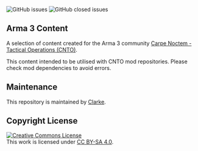 <!--- CNTO GitHub Repository README file -->

![GitHub issues](https://img.shields.io/github/issues-raw/JamesTheClarke/arma-content?color=red&style=flat-square) ![GitHub closed issues](https://img.shields.io/github/issues-closed-raw/JamesTheClarke/arma-content?color=brightgreen&style=flat-square)


## Arma 3 Content <!--- Repository name with short description of the repo and, if available, link to the wiki -->

A selection of content created for the Arma 3 community [Carpe Noctem - Tactical Operations (CNTO)](https://www.carpenoctem.co/).

This content intended to be utilised with CNTO mod repositories. Please check mod dependencies to avoid errors.


## Maintenance <!--- Who is responsible for this repository (entire branch / branch member / community member) with link to the GitHub team / profile -->

This repository is maintained by [Clarke](https://github.com/JamesTheClarke).

## Copyright License

[![Creative Commons License](https://i.creativecommons.org/l/by-sa/4.0/88x31.png)](http://creativecommons.org/licenses/by-sa/4.0/)\
This work is licensed under [CC BY-SA 4.0](http://creativecommons.org/licenses/by-sa/4.0).
